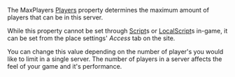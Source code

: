 The MaxPlayers [Players](https://developer.roblox.com/en-us/api-reference/class/Players) property determines the maximum amount of players that can be in this server.

While this property cannot be set through [Script](https://developer.roblox.com/en-us/api-reference/class/Script)s or [LocalScript](https://developer.roblox.com/en-us/api-reference/class/LocalScript)s in-game, it can be set from the place settings' _Access_ tab on the site.

You can change this value depending on the number of player's you would like to limit in a single server. The number of players in a server affects the feel of your game and it's performance.